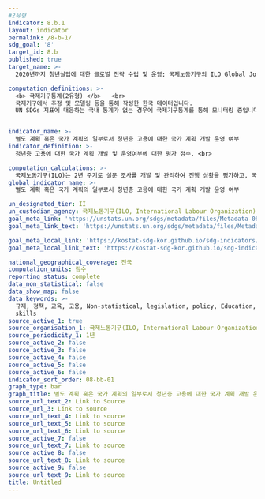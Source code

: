 ```yaml
---
#2유형
indicator: 8.b.1
layout: indicator
permalink: /8-b-1/
sdg_goal: '8'
target_id: 8.b
published: true
target_name: >-
  2020년까지 청년실업에 대한 글로벌 전략 수립 및 운영; 국제노동기구의 ILO Global Jobs Pact 이행

computation_definitions: >-
  <b> 국제기구통계(2유형) </b>   <br>
  국제기구에서 추정 및 모델링 등을 통해 작성한 한국 데이터입니다.  
  UN SDGs 지표에 대응하는 국내 통계가 없는 경우에 국제기구통계를 통해 모니터링 중입니다. 


indicator_name: >-
  별도 계획 혹은 국가 계획의 일부로서 청년층 고용에 대한 국가 계획 개발 운영 여부
indicator_definition: >-
  청년층 고용에 대한 국가 계획 개발 및 운영여부에 대한 평가 점수. <br>

computation_calculations: >-
  국제노동기구(ILO)는 2년 주기로 설문 조사를 개발 및 관리하여 진행 상황을 평가하고, 국가별로 책임 있는 기관에 관련 정보 및 지원 문서 제공을 요청. 이는 매년 ILO 국가 사무소의 청년 고용 정책 개발, 채택 및 시행에 대한 정기적인 정보와 업데이트로 보완됨
global_indicator_name: >-
  별도 계획 혹은 국가 계획의 일부로서 청년층 고용에 대한 국가 계획 개발 운영 여부

un_designated_tier: II
un_custodian_agency: 국제노동기구(ILO, International Labour Organization)
goal_meta_link: 'https://unstats.un.org/sdgs/metadata/files/Metadata-08-0b-01.pdf'
goal_meta_link_text: 'https://unstats.un.org/sdgs/metadata/files/Metadata-08-0b-01.pdf'

goal_meta_local_link: 'https://kostat-sdg-kor.github.io/sdg-indicators/public/data/Metadata-08-0b-01_KOR.pdf'
goal_meta_local_link_text: 'https://kostat-sdg-kor.github.io/sdg-indicators/public/data/Metadata-08-0b-01_KOR.pdf'

national_geographical_coverage: 전국
computation_units: 점수
reporting_status: complete
data_non_statistical: false
data_show_map: false
data_keywords: >-
  규제, 정책, 교육, 고용, Non-statistical, legislation, policy, Education, Employment,
  skills
source_active_1: true
source_organisation_1: 국제노동기구(ILO, International Labour Organization)
source_periodicity_1: 1년
source_active_2: false
source_active_3: false
source_active_4: false
source_active_5: false
source_active_6: false
indicator_sort_order: 08-bb-01
graph_type: bar
graph_title: 별도 계획 혹은 국가 계획의 일부로서 청년층 고용에 대한 국가 계획 개발 운영 여부
source_url_text_2: Link to Source
source_url_3: Link to source
source_url_text_4: Link to source
source_url_text_5: Link to source
source_url_text_6: Link to source
source_active_7: false
source_url_text_7: Link to source
source_active_8: false
source_url_text_8: Link to source
source_active_9: false
source_url_text_9: Link to source
title: Untitled
---
```

